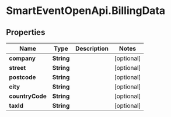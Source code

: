 # SmartEventOpenApi.BillingData

## Properties
Name | Type | Description | Notes
------------ | ------------- | ------------- | -------------
**company** | **String** |  | [optional] 
**street** | **String** |  | [optional] 
**postcode** | **String** |  | [optional] 
**city** | **String** |  | [optional] 
**countryCode** | **String** |  | [optional] 
**taxId** | **String** |  | [optional] 
